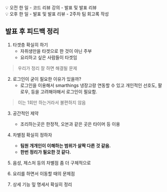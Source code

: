 <aside>
💡 오전 한 일 
    - 코드 리뷰 강의
    - 발표 및 발표 리뷰

</aside>

<aside>
💡 오후 한 일 
    - 발표 및 발표 리뷰
    - 2주차 팀 회고록 작성

</aside>

## 발표 후 피드백 정리
1. 타겟층 확실히 하기 
    - 자취생만을 타겟으로 한 것이 아닌 주부
    - 요리하고 싶은 사람들이 타겟임

> 우리가 정리 잘 하면 해결될 문제
    
2. 로그인이 굳이 필요한 이유가 있을까?
    - 로그인을 이용해서 smarthings 냉장고랑 연동할 수 있고 개인적인 선호도, 팔로우, 등을 고려해야해서 로그인이 필요함. 
    
> 이는 1회만 하는거라서 불편하지 않음
    
3. 공간적인 제약
    - 조리하는곳은 한정적, 오븐과 같은 곳은 타이머 등 이용

4. 차별점 확실히 정하자
    - **팀원 개개인이 이해하는 범위가 살짝 다른 것 같음.**
    - **한번 정리가 필요한 것 같다.**

5. 음성, 제스처 등의 차별점 좀 더 구체적으로

6. 요리를 하면서 이동할 때의 문제점

7. 상세 기능 밒 명세서 확실히 정리